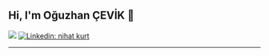 <h2> Hi, I'm Oğuzhan ÇEVİK 👋</h2>


![](https://komarev.com/ghpvc/?username=worm-codes&color=blue)
[![Linkedin: nihat kurt](https://img.shields.io/badge/-oguzhancevikk-blue?style=flat-square&logo=Linkedin&logoColor=white&link=https://www.linkedin.com/in/nihat-kurt-qa-tester/)](https://www.linkedin.com/in/nihat-kurt-qa-tester/)



---
